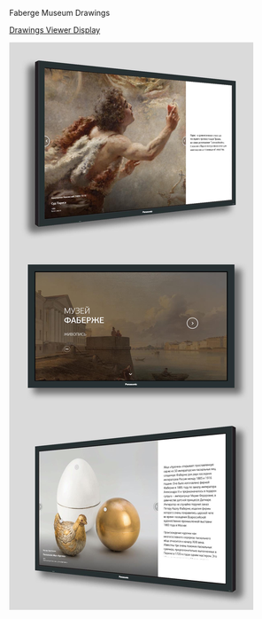 Faberge Museum Drawings

[Drawings Viewer Display](https://bessondi.github.io/Faberge-Drawings/)

![Preview Image](TV_preview.jpg)
